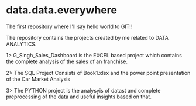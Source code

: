 # data.data.everywhere
The first repository where I'll say hello world to GIT!! 

The repository contains the projects created by me related to DATA ANALYTICS.

1> G_Singh_Sales_Dashboard is the EXCEL based project which contains the complete analysis of the sales of an franchise.

2> The SQL Project Consists of Book1.xlsx and the power point presentation of the Car Market Analysis

3> The PYTHON project is the analysyis of datast and complete preprocessing of the data and useful insights based on that.
